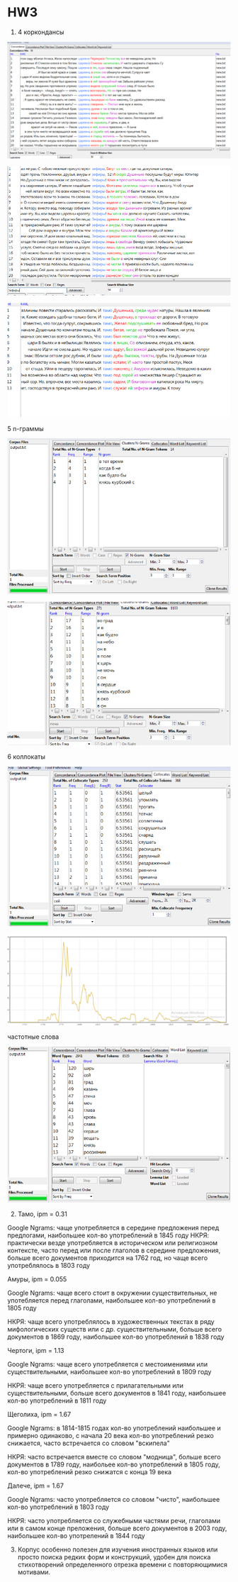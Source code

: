 # HW3

1. 4 коркондансы

![](pic1.PNG) 

![](pic2.PNG)

![](pic3.PNG)

5 n-граммы

![](pic5.PNG)

![](pic6.PNG)

6 коллокаты

![](pic7.PNG)

![](pic8.PNG)

частотные слова

![](pic4.PNG)


2. Тамо, ipm = 0.31

Google Ngrams: чаще употребляется в середине предложения перед предлогами, наибольшее кол-во употреблений в 1845 году
НКРЯ: практически везде употребляется в историческом или религиозном контексте, часто перед или после глаголов в середине предложения, больше всего документов приходится на 1762 год, но чаще всего употреблялось в 1803 году

Амуры, ipm = 0.055

Google Ngrams: чаще всего стоит в окружении существительных, не употебляется перед глаголами, наибольшее кол-во употреблений в 1805 году

НКРЯ: чаще всего употреблялось в художественных текстах в ряду мифологических существ или с др. существительными, больше всего документов в 1869 году, наибольшее кол-во употреблений в 1838 году

Чертоги, ipm = 1.13

Google Ngrams: чаще всего употребляется с местоимениями или существительными, наибольшее кол-во употреблений в 1809 году

НКРЯ: чаще всего употребляется с прилагательными или существительными, больше всего документов в 1841 году, наибольшее кол-во употреблений в 1811 году

Щеголиха, ipm = 1.67

Google Ngrams: в 1814-1815 годах кол-во употреблений наибольшее и примерно одинаково, с начала 20 века кол-во употреблений резко снижается, часто встречается со словом "вскипела"

НКРЯ: часто встречается вместе со словом "модница", больше всего документов в 1789 году, наибольее кол-во употреблений в 1805 году, кол-во употреблений резко снижатся с конца 19 века

Далече, ipm = 1.67

Google Ngrams: часто употребляется со словом "чисто", наибольшее кол-во употреблений в 1803 году

НКРЯ: часто употребляется со служебными частями речи, глаголами или в самом конце преложения, больше всего документов в 2003 году, наибольшее кол-во употрелений в 1844 году


3. Корпус особенно полезен для изучения иностранных языков или просто поиска редких форм и конструкций, удобен для поиска стихотворений определенного отрезка времени с повторяющимися мотивами. 
